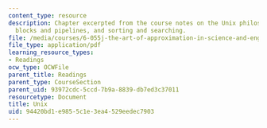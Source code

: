 ```yaml
---
content_type: resource
description: Chapter excerpted from the course notes on the Unix philosophy, building
  blocks and pipelines, and sorting and searching.
file: /media/courses/6-055j-the-art-of-approximation-in-science-and-engineering-spring-2008/94420bd1e9855c1e3ea4529eedec7903_feb15.pdf
file_type: application/pdf
learning_resource_types:
- Readings
ocw_type: OCWFile
parent_title: Readings
parent_type: CourseSection
parent_uid: 93972cdc-5ccd-7b9a-8839-db7ed3c37011
resourcetype: Document
title: Unix
uid: 94420bd1-e985-5c1e-3ea4-529eedec7903
---
```

